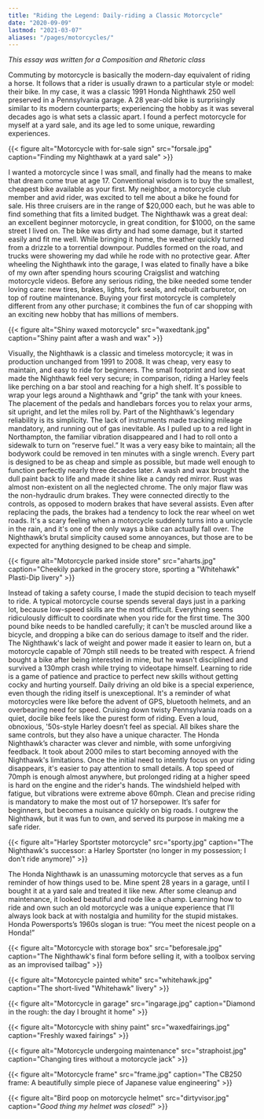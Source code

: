 ```yaml
---
title: "Riding the Legend: Daily-riding a Classic Motorcycle"
date: "2020-09-09"
lastmod: "2021-03-07"
aliases: "/pages/motorcycles/"
---
```


*This essay was written for a Composition and Rhetoric class*

Commuting by motorcycle is basically the modern-day equivalent of riding a horse. It follows that a rider is usually drawn to a particular style or model: their bike. In my case, it was a classic 1991 Honda Nighthawk 250 well preserved in a Pennsylvania garage. A 28 year-old bike is surprisingly similar to its modern counterparts; experiencing the hobby as it was several decades ago is what sets a classic apart. I found a perfect motorcycle for myself at a yard sale, and its age led to some unique, rewarding experiences. 

{{< figure alt="Motorcycle with for-sale sign" src="forsale.jpg" caption="Finding my Nighthawk at a yard sale" >}}

I wanted a motorcycle since I was small, and finally had the means to make that dream come true at age 17. Conventional wisdom is to buy the smallest, cheapest bike available as your first. My neighbor, a motorcycle club member and avid rider, was excited to tell me about a bike he found for sale. His three cruisers are in the range of $20,000 each, but he was able to find something that fits a limited budget. The Nighthawk was a great deal: an excellent beginner motorcycle, in great condition, for $1000, on the same street I lived on. The bike was dirty and had some damage, but it started easily and fit me well. While bringing it home, the weather quickly turned from a drizzle to a torrential downpour. Puddles formed on the road, and trucks were showering my dad while he rode with no protective gear. After wheeling the Nighthawk into the garage, I was elated to finally have a bike of my own after spending hours scouring Craigslist and watching motorcycle videos. Before any serious riding, the bike needed some tender loving care: new tires, brakes, lights, fork seals, and rebuilt carburetor, on top of routine maintenance. Buying your first motorcycle is completely different from any other purchase; it combines the fun of car shopping with an exciting new hobby that has millions of members. 

{{< figure alt="Shiny waxed motorcycle" src="waxedtank.jpg" caption="Shiny paint after a wash and wax" >}}

Visually, the Nighthawk is a classic and timeless motorcycle; it was in production unchanged from 1991 to 2008. It was cheap, very easy to maintain, and easy to ride for beginners. The small footprint and low seat made the Nighthawk feel very secure; in comparison, riding a Harley feels like perching on a bar stool and reaching for a high shelf. It's possible to wrap your legs around a Nighthawk and "grip" the tank with your knees. The placement of the pedals and handlebars forces you to relax your arms, sit upright, and let the miles roll by. Part of the Nighthawk's legendary reliability is its simplicity. The lack of instruments made tracking mileage mandatory, and running out of gas inevitable. As I pulled up to a red light in Northampton, the familiar vibration disappeared and I had to roll onto a sidewalk to turn on “reserve fuel.” It was a very easy bike to maintain; all the bodywork could be removed in ten minutes with a single wrench. Every part is designed to be as cheap and simple as possible, but made well enough to function perfectly nearly three decades later. A wash and wax brought the dull paint back to life and made it shine like a candy red mirror. Rust was almost non-existent on all the neglected chrome. The only major flaw was the non-hydraulic drum brakes. They were connected directly to the controls, as opposed to modern brakes that have several assists. Even after replacing the pads, the brakes had a tendency to lock the rear wheel on wet roads. It's a scary feeling when a motorcycle suddenly turns into a unicycle in the rain, and it's one of the only ways a bike can actually fall over. The Nighthawk’s brutal simplicity caused some annoyances, but those are to be expected for anything designed to be cheap and simple. 

{{< figure alt="Motorcycle parked inside store" src="aharts.jpg" caption="Cheekily parked in the grocery store, sporting a \"Whitehawk\" Plasti-Dip livery" >}}

Instead of taking a safety course, I made the stupid decision to teach myself to ride. A typical motorcycle course spends several days just in a parking lot, because low-speed skills are the most difficult. Everything seems ridiculously difficult to coordinate when you ride for the first time. The 300 pound bike needs to be handled carefully; it can't be muscled around like a bicycle, and dropping a bike can do serious damage to itself and the rider. The Nighthawk's lack of weight and power made it easier to learn on, but a motorcycle capable of 70mph still needs to be treated with respect. A friend bought a bike after being interested in mine, but he wasn't disciplined and survived a 130mph crash while trying to videotape himself. Learning to ride is a game of patience and practice to perfect new skills without getting cocky and hurting yourself. Daily driving an old bike is a special experience, even though the riding itself is unexceptional. It's a reminder of what motorcycles were like before the advent of GPS, bluetooth helmets, and an overbearing need for speed. Cruising down twisty Pennsylvania roads on a quiet, docile bike feels like the purest form of riding. Even a loud, obnoxious, '50s-style Harley doesn’t feel as special. All bikes share the same controls, but they also have a unique character. The Honda Nighthawk’s character was clever and nimble, with some unforgiving feedback. It took about 2000 miles to start becoming annoyed with the Nighthawk's limitations. Once the initial need to intently focus on your riding disappears, it's easier to pay attention to small details. A top speed of 70mph is enough almost anywhere, but prolonged riding at a higher speed is hard on the engine and the rider's hands. The windshield helped with fatigue, but vibrations were extreme above 60mph. Clean and precise riding is mandatory to make the most out of 17 horsepower. It’s safer for beginners, but becomes a nuisance quickly on big roads. I outgrew the Nighthawk, but it was fun to own, and served its purpose in making me a safe rider. 

{{< figure alt="Harley Sportster motorcycle" src="sporty.jpg" caption="The Nighthawk's successor: a Harley Sportster (no longer in my possession; I don't ride anymore)" >}}

The Honda Nighthawk is an unassuming motorcycle that serves as a fun reminder of how things used to be. Mine spent 28 years in a garage, until I bought it at a yard sale and treated it like new. After some cleanup and maintenance, it looked beautiful and rode like a champ. Learning how to ride and own such an old motorcycle was a unique experience that I’ll always look back at with nostalgia and humility for the stupid mistakes. Honda Powersports’s 1960s slogan is true: “You meet the nicest people on a Honda!”

{{< figure alt="Motorcycle with storage box" src="beforesale.jpg" caption="The Nighthawk's final form before selling it, with a toolbox serving as an improvised tailbag" >}}

{{< figure alt="Motorcycle painted white" src="whitehawk.jpg" caption="The short-lived \"Whitehawk\" livery" >}}

{{< figure alt="Motorcycle in garage" src="ingarage.jpg" caption="Diamond in the rough: the day I brought it home" >}}

{{< figure alt="Motorcycle with shiny paint" src="waxedfairings.jpg" caption="Freshly waxed fairings" >}}

{{< figure alt="Motorcycle undergoing maintenance" src="straphoist.jpg" caption="Changing tires without a motorcycle jack" >}}

{{< figure alt="Motorcycle frame" src="frame.jpg" caption="The CB250 frame: A beautifully simple piece of Japanese value engineering" >}}

{{< figure alt="Bird poop on motorcycle helmet" src="dirtyvisor.jpg" caption="*Good thing my helmet was closed!*" >}}
